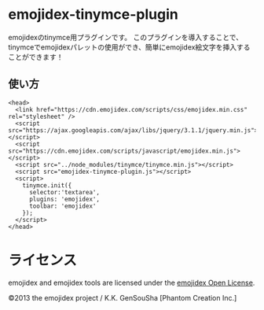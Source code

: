 emojidex-tinymce-plugin
=======================
emojidexのtinymce用プラグインです。
このプラグインを導入することで、tinymceでemojidexパレットの使用ができ、簡単にemojidex絵文字を挿入することができます！

使い方
-----

```
<head>
  <link href="https://cdn.emojidex.com/scripts/css/emojidex.min.css" rel="stylesheet" />
  <script src="https://ajax.googleapis.com/ajax/libs/jquery/3.1.1/jquery.min.js"></script>
  <script src="https://cdn.emojidex.com/scripts/javascript/emojidex.min.js"></script>
  <script src="../node_modules/tinymce/tinymce.min.js"></script>
  <script src="emojidex-tinymce-plugin.js"></script>
  <script>
    tinymce.init({
      selector:'textarea',
      plugins: 'emojidex',
      toolbar: 'emojidex'
    });
  </script>
</head>
```

ライセンス
=======
emojidex and emojidex tools are licensed under the
[emojidex Open License](https://www.emojidex.com/emojidex/emojidex_open_license).

©2013 the emojidex project / K.K. GenSouSha [Phantom Creation Inc.]
